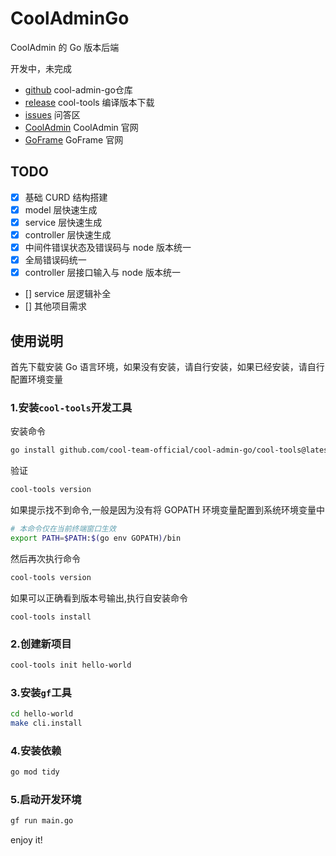 # CoolAdminGo

CoolAdmin 的 Go 版本后端

开发中，未完成

- [github](https://github.com/cool-team-official/cool-admin-go) cool-admin-go仓库
- [release](https://github.com/cool-team-official/cool-admin-go/releases) cool-tools 编译版本下载
- [issues](https://github.com/cool-team-official/cool-admin-go/issues) 问答区
- [CoolAdmin](https://cool-js.com) CoolAdmin 官网
- [GoFrame](https://goframe.org) GoFrame 官网

## TODO

- [x] 基础 CURD 结构搭建
- [x] model 层快速生成
- [x] service 层快速生成
- [x] controller 层快速生成
- [x] 中间件错误状态及错误码与 node 版本统一
- [x] 全局错误码统一
- [x] controller 层接口输入与 node 版本统一
- [] service 层逻辑补全
- [] 其他项目需求

## 使用说明

首先下载安装 Go 语言环境，如果没有安装，请自行安装，如果已经安装，请自行配置环境变量

### 1.安装`cool-tools`开发工具

安装命令

```bash
go install github.com/cool-team-official/cool-admin-go/cool-tools@latest
```

验证

```bash
cool-tools version
```

如果提示找不到命令,一般是因为没有将 GOPATH 环境变量配置到系统环境变量中

```bash
# 本命令仅在当前终端窗口生效
export PATH=$PATH:$(go env GOPATH)/bin
```

然后再次执行命令

```bash
cool-tools version
```

如果可以正确看到版本号输出,执行自安装命令

```
cool-tools install
```

### 2.创建新项目

```bash
cool-tools init hello-world
```

### 3.安装`gf`工具

```bash
cd hello-world
make cli.install
```

### 4.安装依赖

```bash
go mod tidy
```

### 5.启动开发环境

```bash
gf run main.go
```

enjoy it!
